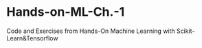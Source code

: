 # Hands-on-ML-Ch.-1
Code and Exercises from Hands-On Machine Learning with Scikit-Learn&amp;Tensorflow
